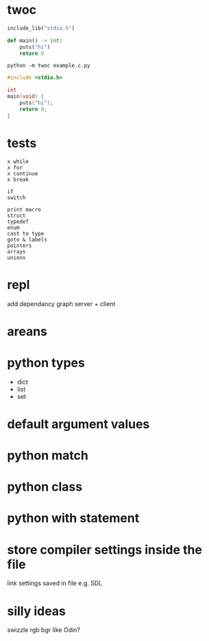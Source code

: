 # twoc

```python
include_lib("stdio.h")

def main() -> int:
    puts("hi")
    return 0
```

`python -m twoc example.c.py`

```c
#include <stdio.h>

int
main(void) {
    puts("hi");
    return 0;
}
```

# tests

```
x while
x for
x continue
x break

if
switch

print macro
struct
typedef
enum
cast to type
goto & labels
pointers
arrays
unions

```

# repl

add dependancy graph
server + client

# areans

# python types

* dict
* list
* set

# default argument values

# python match
# python class
# python with statement

# store compiler settings inside the file

link settings saved in file e.g. SDL

# silly ideas
swizzle rgb bgr like Odin?

